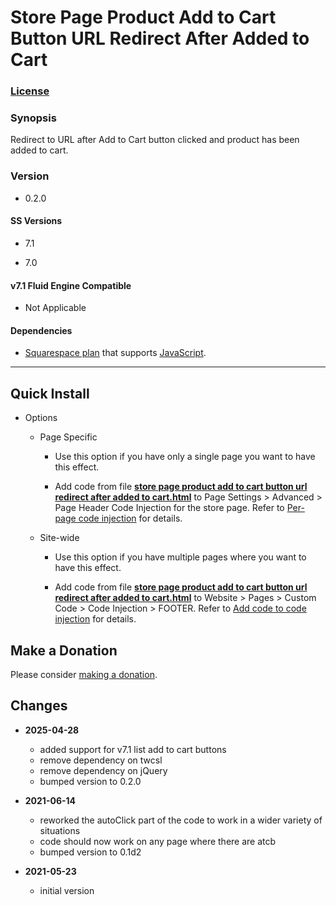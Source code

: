 # Store Page Product Add to Cart Button URL Redirect After Added to Cart

### [License][99]

### Synopsis

Redirect to URL after Add to Cart button clicked and product has been added to
cart.

### Version

  * 0.2.0

#### SS Versions

  * 7.1
  
  * 7.0

#### v7.1 Fluid Engine Compatible

  * Not Applicable

#### Dependencies

  * [Squarespace plan][3] that supports [JavaScript][4].

---

## Quick Install

* Options

  * Page Specific
  
    * Use this option if you have only a single page you want to have this
      effect.
      
    * Add code from file **[store page product add to cart button url redirect
      after added to cart.html][1]** to Page Settings > Advanced > Page Header
      Code Injection for the store page. Refer to [Per-page code injection][6]
      for details.
      
  * Site-wide
  
    * Use this option if you have multiple pages where you want to have this
      effect.
      
    * Add code from file **[store page product add to cart button url redirect
      after added to cart.html][1]** to Website > Pages > Custom Code >
      Code Injection > FOOTER. Refer to [Add code to code injection][7] for
      details.

## Make a Donation

Please consider [making a donation][2].

## Changes

* **2025-04-28**

  * added support for v7.1 list add to cart buttons
  * remove dependency on twcsl
  * remove dependency on jQuery
  * bumped version to 0.2.0
  
* **2021-06-14**

  * reworked the autoClick part of the code to work in a wider variety of
    situations
  * code should now work on any page where there are atcb
  * bumped version to 0.1d2
  
* **2021-05-23**

  * initial version

[99]: https://github.com/tomsWebConsulting/twcsl/blob/main/LICENSE.txt#L1
[3]: https://www.squarespace.com/pricing
[4]: https://en.wikipedia.org/wiki/JavaScript
[1]: store%20page%20product%20add%20to%20cart%20button%20url%20redirect%20after%20added%20to%20cart.html#L1
[6]: https://support.squarespace.com/hc/en-us/articles/205815908-Using-code-injection#toc-per-page-code-injection
[7]: https://support.squarespace.com/hc/en-us/articles/205815908-Using-code-injection#toc-add-code-to-code-injection
[2]: https://github.com/tomsWebConsulting/twcsl#make-a-donation
